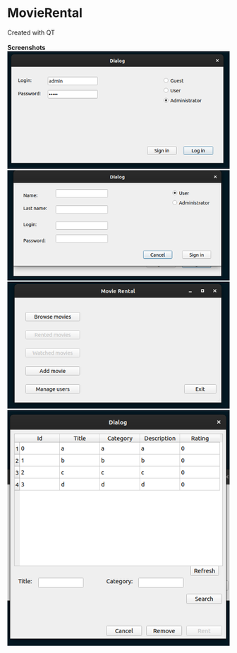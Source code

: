 # MovieRental
Created with QT
<br>
<br>
**Screenshots**
<br>
![](Images/1.png?raw=true)
<br>
![](Images/2.png?raw=true)
<br>
![](Images/3.png?raw=true)
<br>
![](Images/4.png?raw=true)
<br>
